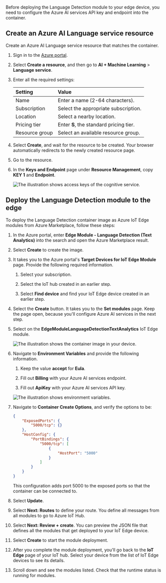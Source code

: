 Before deploying the Language Detection module to your edge device, you need to configure the Azure AI services API key and endpoint into the container. 

<a name='create-an-azure-ai-services-text-analytics-resource'></a>

## Create an Azure AI Language service resource

Create an Azure AI Language service resource that matches the container.

1. Sign in to the [Azure portal](https://portal.azure.com/).
1. Select **Create a resource**, and then go to **AI + Machine Learning** > **Language service**.
1. Enter all the required settings:

   | Setting        | Value                                   |
   | :------------- | :-------------------------------------- |
   | Name           | Enter a name (2-64 characters).         |
   | Subscription   | Select the appropriate subscription.    |
   | Location       | Select a nearby location.               |
   | Pricing tier   | Enter **S**, the standard pricing tier. |
   | Resource group | Select an available resource group.     |

1. Select **Create**, and wait for the resource to be created. Your browser automatically redirects to the newly created resource page.
1. Go to the resource.
1. In the **Keys and Endpoint** page under **Resource Management**, copy **KEY 1** and **Endpoint**.

   ![The illustration shows access keys of the cognitive service.](../media/keys-endpoint.png)

## Deploy the Language Detection module to the edge

To deploy the Language Detection container image as Azure IoT Edge modules from Azure Marketplace, follow these steps:

1. In the Azure portal, enter **Edge Module - Language Detection (Text Analytics)** into the search and open the Azure Marketplace result.

1. Select **Create** to create the image.

1. It takes you to the Azure portal's **Target Devices for IoT Edge Module** page. Provide the following required information.

    1. Select your subscription.

    1. Select the IoT hub created in an earlier step.

    1. Select **Find device** and find your IoT Edge device created in an earlier step.

1. Select the **Create** button. It takes you to the **Set modules** page. Keep the page open, because you'll configure Azure AI services in the next step.

1. Select on the **EdgeModuleLanguageDetectionTextAnalytics** IoT Edge module.

   ![The illustration shows the container image in your device.](../media/edge-module.png)

1. Navigate to **Environment Variables** and provide the following information.

    1. Keep the value **accept** for **Eula**.

    1. Fill out **Billing** with your Azure AI services endpoint.

    1. Fill out **ApiKey** with your Azure AI services API key.

   ![The illustration shows environment variables.](../media/provide-info.png)

1. Navigate to **Container Create Options**, and verify the options to be:

    ```json
    {
        "ExposedPorts": {
            "5000/tcp": {}
        },
        "HostConfig": {
            "PortBindings": {
                "5000/tcp": [
                    {
                        "HostPort": "5000"
                    }
                ]
            }
        }
    }
    ```

    This configuration adds port 5000 to the exposed ports so that the container can be connected to.

1. Select **Update**.

1. Select **Next: Routes** to  define your route. You define all messages from all modules to go to Azure IoT Hub.

1. Select **Next: Review + create**. You can preview the JSON file that defines all the modules that get deployed to your IoT Edge device.

1. Select **Create** to start the module deployment.

1. After you complete the module deployment, you'll go back to the **IoT Edge** page of your IoT hub. Select your device from the list of IoT Edge devices to see its details.

1. Scroll down and see the modules listed. Check that the runtime status is running for modules.
